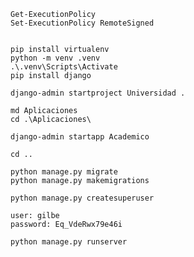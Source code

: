 
    Get-ExecutionPolicy
    Set-ExecutionPolicy RemoteSigned


    pip install virtualenv
    python -m venv .venv
    .\.venv\Scripts\Activate
    pip install django

    django-admin startproject Universidad .

    md Aplicaciones
    cd .\Aplicaciones\

    django-admin startapp Academico

    cd ..

    python manage.py migrate
    python manage.py makemigrations

    python manage.py createsuperuser

    user: gilbe
    password: Eq_VdeRwx79e46i

    python manage.py runserver


